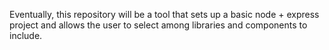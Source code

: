 Eventually, this repository will be a tool that sets up a basic node + express project and allows the user to select among libraries and components to include.